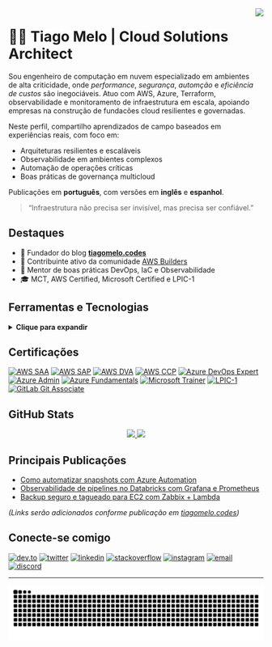<img align="right" height="240" src="https://user-images.githubusercontent.com/75096588/153781354-062c209b-55cf-4bbd-95ee-dc96a406736f.png"/>

# 👨‍💻 Tiago Melo | Cloud Solutions Architect

Sou engenheiro de computação em nuvem especializado em ambientes de alta criticidade, onde *performance*, *segurança*, *automção* e *eficiência de custos* são inegociáveis. Atuo com AWS, Azure, Terraform, observabilidade e monitoramento de infraestrutura em escala, apoiando empresas na construção de fundacões cloud resilientes e governadas.

Neste perfil, compartilho aprendizados de campo baseados em experiências reais, com foco em:

- Arquiteturas resilientes e escaláveis
- Observabilidade em ambientes complexos
- Automação de operações críticas
- Boas práticas de governança multicloud

Publicações em **português**, com versões em **inglês** e **espanhol**.

> “Infraestrutura não precisa ser invisível, mas precisa ser confiável.”

## Destaques

- 🚀 Fundador do blog [**tiagomelo.codes**](https://tiagomelo.codes)
- 📣 Contribuinte ativo da comunidade [AWS Builders](https://aws.amazon.com/developer/community/community-builders/)
- 🧠 Mentor de boas práticas DevOps, IaC e Observabilidade
- 🎓 MCT, AWS Certified, Microsoft Certified e LPIC-1

## Ferramentas e Tecnologias

<details>
  <summary><b>Clique para expandir</b></summary>
  <br/>
  <div align="left">
    <img src="https://www.svgrepo.com/show/376356/aws.svg" height="30" width="42" alt="AWS" />
    <img src="https://www.svgrepo.com/show/353464/azure.svg" height="30" width="42" alt="Azure" />
    <img src="https://cdn.jsdelivr.net/gh/devicons/devicon/icons/linux/linux-original.svg" height="30" width="42" alt="Linux" />
    <img src="https://cdn.jsdelivr.net/gh/devicons/devicon/icons/bash/bash-original.svg" height="30" width="42" alt="Bash" />
    <img src="https://cdn.jsdelivr.net/gh/devicons/devicon/icons/docker/docker-original-wordmark.svg" height="30" width="42" alt="Docker" />
    <img src="https://www.svgrepo.com/show/353983/kubernetes.svg" height="30" width="42" alt="Kubernetes" />
    <img src="https://www.svgrepo.com/show/354447/terraform-icon.svg" height="30" width="42" alt="Terraform" />
  </div>
  <br/>
  <div align="left">
    <img src="https://cdn.jsdelivr.net/gh/devicons/devicon/icons/git/git-plain-wordmark.svg" height="30" width="42" alt="Git" />
    <img src="https://cdn.jsdelivr.net/gh/devicons/devicon/icons/python/python-original.svg" height="30" width="42" alt="Python" />
    <img src="https://cdn.jsdelivr.net/gh/devicons/devicon/icons/go/go-original.svg" height="30" width="42" alt="Go" />
    <img src="https://cdn.jsdelivr.net/gh/devicons/devicon/icons/javascript/javascript-original.svg" height="30" width="42" alt="JavaScript" />
    <img src="https://cdn.jsdelivr.net/gh/devicons/devicon/icons/react/react-original.svg" height="30" width="42" alt="React" />
  </div>
</details>

## Certificações

<div align="left">
  <a href='https://www.credly.com/badges/4d5f7f78-f32e-437e-aa2c-a94bc69d6913'><img height="90" src="https://images.credly.com/size/600x600/images/f0d3fbb9-bfa7-4017-9989-7bde8eaf42b1/image.png" alt="AWS SAA"/></a>
  <a href='https://www.credly.com/badges/9bd5fab0-2c3a-4b41-b533-3fdb3143d63f'><img height="90" src="https://images.credly.com/size/3100x3100/images/0e284c3f-5164-4b21-8660-0d84737941bc/image.png" alt="AWS SAP"/></a>
  <a href='https://www.credly.com/badges/baf3a05b-6456-43ac-8907-eb0a38535e48'><img height="90" src="https://images.credly.com/size/3100x3100/images/b9feab85-1a43-4f6c-99a5-631b88d5461b/image.png" alt="AWS DVA"/></a>
  <a href='https://www.credly.com/badges/7c65e43e-82a0-4ad6-b4a3-a89e1c781579'><img height="90" src="https://images.credly.com/size/3100x3100/images/00634f82-b07f-4bbd-a6bb-53de397fc3a6/image.png" alt="AWS CCP"/></a>
  <a href='https://www.credly.com/badges/55f111002-9516-4a2a-8a50-996d5a80fbfe'><img height="90" src="https://images.credly.com/size/3100x3100/images/c3ab66f8-5d59-4afa-a6c2-0ba30a1989ca/CERT-Expert-DevOps-Engineer-600x600.png" alt="Azure DevOps Expert"/></a>
  <a href='https://www.credly.com/badges/f4bacd10-5b24-4bd1-a4a8-896096fb4175'><img height="90" src="https://images.credly.com/size/3100x3100/images/336eebfc-0ac3-4553-9a67-b402f491f185/azure-administrator-associate-600x600.png" alt="Azure Admin"/></a>
  <a href='https://www.credly.com/badges/112561009-f389-4ee6-b0d9-c1fa98ef7935'><img height="90" src="https://images.credly.com/size/3100x3100/images/be8fcaeb-c769-4858-b567-ffaaa73ce8cf/image.png" alt="Azure Fundamentals"/></a>
  <a href='https://www.credly.com/badges/0b9d5fe1-4c81-4fa0-9ed2-a24a207beaac'><img height="90" src="https://images.credly.com/size/600x600/images/bb4156e4-c2e1-4399-b03c-af6feb7a6cc4/image.png" alt="Microsoft Trainer"/></a>
  <a href='https://cs.lpi.org/caf/Xamman/certification/verify/LPI000254750/meanpuk6hf'><img height="90" src="https://linuxsemfronteiras.com.br/wp-content/uploads/2017/07/LPIC-1-Large.png" alt="LPIC-1"/></a>
  <a href='https://www.credly.com/badges/6530558c-c280-4c52-bd33-c7c2e1be910e'><img height="90" src="https://images.credly.com/size/3100x3100/images/9bc216e6-406e-491f-903f-2f7ca60facc6/image.png" alt="GitLab Git Associate"/></a>
</div>

## GitHub Stats

<div align="center">
  <a href="https://tiagomelo.codes">
    <img height="170em" src="https://github-readme-stats.vercel.app/api?username=tiago-melo&theme=onedark&hide_border=false&include_all_commits=true&count_private=true"/>
    <img height="170em" src="https://github-readme-streak-stats.herokuapp.com/?user=tiago-melo&theme=onedark&hide_border=false"/>
  </a>
</div>


## Principais Publicações

- [ Como automatizar snapshots com Azure Automation]()
- [ Observabilidade de pipelines no Databricks com Grafana e Prometheus]()
- [ Backup seguro e tagueado para EC2 com Zabbix + Lambda]()

*(Links serão adicionados conforme publicação em [tiagomelo.codes](https://tiagomelo.codes))*

## Conecte-se comigo

<p align="left">
  <a href="https://dev.to/tiagomelo"><img src="https://cdn.jsdelivr.net/npm/simple-icons@3.0.1/icons/dev-dot-to.svg" height="30" width="40" alt="dev.to" /></a>
  <a href="https://twitter.com/tiagomelocodes"><img src="https://raw.githubusercontent.com/rahuldkjain/github-profile-readme-generator/master/src/images/icons/Social/twitter.svg" height="30" width="40" alt="twitter" /></a>
  <a href="https://linkedin.com/in/tiagomelocodes"><img src="https://raw.githubusercontent.com/rahuldkjain/github-profile-readme-generator/master/src/images/icons/Social/linked-in-alt.svg" height="30" width="40" alt="linkedin" /></a>
  <a href="https://stackoverflow.com/users/18375134"><img src="https://raw.githubusercontent.com/rahuldkjain/github-profile-readme-generator/master/src/images/icons/Social/stack-overflow.svg" height="30" width="40" alt="stackoverflow" /></a>
  <a href="https://instagram.com/tiagomelo.codes"><img src="https://raw.githubusercontent.com/rahuldkjain/github-profile-readme-generator/master/src/images/icons/Social/instagram.svg" height="30" width="40" alt="instagram" /></a>
  <a href="mailto:contact@tiagomelo.codes"><img src="https://raw.githubusercontent.com/maurodesouza/profile-readme-generator/master/src/assets/icons/social/gmail/default.svg" height="30" width="40" alt="email" /></a>
  <a href="https://discordapp.com/users/tiagomelo.codes#8920"><img src="https://raw.githubusercontent.com/maurodesouza/profile-readme-generator/master/src/assets/icons/social/discord/default.svg" height="30" width="40" alt="discord" /></a>
</p>

---

![Snake animation](https://github.com/tiago-melo/tiago-melo/blob/output/github-contribution-grid-snake.svg)
